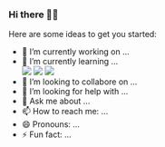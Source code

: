 ### Hi there 👋😉

Here are some ideas to get you started:

- 🔭 I’m currently working on ...
- 🌱 I’m currently learning ... <br>
<a href="https://www.python.org" target="_blank"><img src="https://img.shields.io/badge/Python-3776AB?style=flat-square&logo=Python&logoColor=white"/></a>
<a href="https://github.com/pytorch" target="_blank"><img src="https://img.shields.io/badge/Pytorch-EE4C2C?style=flat-square&logo=Pytorch&logoColor=white"/></a>
<a href="https://unity.com/" target="_blank"><img src="https://img.shields.io/badge/Unity-000000?style=flat-square&logo=Unity&logoColor=white"/></a>
- 👯 I’m looking to collabore on ...
- 🤔 I’m looking for help with ...
- 💬 Ask me about ...
- 📫 How to reach me: ...
- 😄 Pronouns: ...
- ⚡ Fun fact: ...
